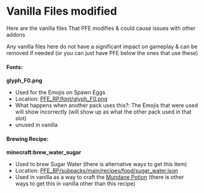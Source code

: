 # Vanilla Files modified

Here are the vanilla files That PFE modifies & could cause issues with other addons

Any vanilla files here do not have a significant impact on gameplay & can be removed if needed (or you can just have PFE below the ones that use these)

#### Fonts:

**glyph\_F0.png**

* Used for the Emojis on Spawn Eggs
* Location: [PFE\_RP/font/glyph\_F0.png](../../PFE\_RP/font/glyph\_F0.png)
* What happens when another pack uses this?: The Emojis that were used will show incorrectly (will show up as what the other pack used in that slot)
* unused in vanilla

#### Brewing Recipe:

**minecraft:brew\_water\_sugar**

* Used to brew Sugar Water (there is alternative ways to get this item)
* Location: [PFE\_BP/subpacks/main/recipes/food/sugar\_water.json](../../PFE\_BP/subpacks/main/recipes/food/sugar\_water.json)
* Used in vanilla as a way to craft the [Mundane Potion](https://minecraft.wiki/w/Potion#Base\_potions) (there is other ways to get this in vanilla other than this recipe)
